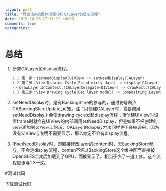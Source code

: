 ```yaml
---
layout: post
title: "界面渲染的整体流程(续)CALayer的显示流程"
date: 2015-10-06 17:11:22 +0800
comments: true
categories: 
---
```


# 总结

1. 研究CALayer的display流程。

	```objectivec
	1.1 第一步：setNeedDisplay(UIView) -> setNeedDisplay(CALayer)
	1.2 第二步：View Drawing Cycle(Found dirty data) -> display(CALayer) -> displayInContext:(CALayer) 
	-> drawLayer:InContext:(CALayerDelegate<UIView>) -> drawRect:(CALayerDelegate<UIView>)
	1.3 第三步：View Drawing Cycle(Get layer model) -> Compositing Layers(OpenGLES) -> Render in device screen(GPU)
	```

2. setNeedDisplay时，是有BackingStore的参与的，通过符号断点CABackingStoreUpdate_可知。注：只创建CALayer时，需要调用setNeedDisplay才会使drawing cycle发起display流程；而创建UIView时设置frame时就会在UIView的内部调用setNeedDisplay，但是如果不把创建的view添加到父View上的话，CALayer的display方法同样也不会被调用，因为没有父View与说明不需要显示，那么肯定不会有display流程。
3. 不setNeedDisplay时，即直接修改layer的content时，无BackingStore参与，不会走display流程，conten不经过BackingStore这个缓冲区而直接被OpenGLES合成后加载到了GPU，而被显示了。相当于少了一道工序。这个流程应该与1.3一致。

#测试代码

[下载测试代码](https://raw.githubusercontent.com/Handy-Wang/Handy-Wang.github.io/source/source/_posts/img/CALayer_testcode.zip)
